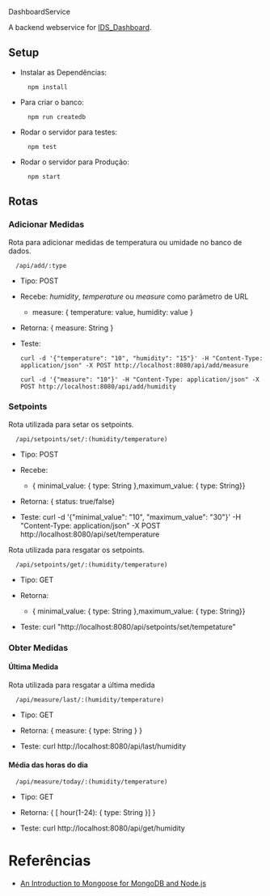 
DashboardService

A backend webservice for [IDS_Dashboard](https://github.com/Calebe94/IDS_Dashboard).

## Setup

* Instalar as Dependências:
  ```
    npm install
  ```

* Para criar o banco:
  ```
    npm run createdb
  ```

* Rodar o servidor para testes:
  ```
    npm test
  ```

* Rodar o servidor para Produção:
  ```
    npm start
  ```

## Rotas

### Adicionar Medidas

Rota para adicionar medidas de temperatura ou umidade no banco de dados.

```
  /api/add/:type
```
  * Tipo: POST
  * Recebe: *humidity*, *temperature* ou *measure* como parâmetro de URL
    * measure: { temperature: value, humidity: value }
  * Retorna:  { measure: String } 

* Teste: 

      curl -d '{"temperature": "10", "humidity": "15"}' -H "Content-Type: application/json" -X POST http://localhost:8080/api/add/measure

      curl -d '{"measure": "10"}' -H "Content-Type: application/json" -X POST http://localhost:8080/api/add/humidity

### Setpoints

Rota utilizada para setar os setpoints.

```
  /api/setpoints/set/:(humidity/temperature)
```

  * Tipo: POST
  * Recebe: 
      * { minimal_value: { type: String },maximum_value: { type: String}}
  * Retorna: { status: true/false}

* Teste: 
      curl -d '{"minimal_value": "10", "maximum_value": "30"}' -H "Content-Type: application/json" -X POST http://localhost:8080/api/set/temperature

Rota utilizada para resgatar os setpoints.

```
  /api/setpoints/get/:(humidity/temperature)
```

  * Tipo: GET
  * Retorna: 
      * { minimal_value: { type: String },maximum_value: { type: String}}

* Teste: 
      curl "http://localhost:8080/api/setpoints/set/tempetature"


### Obter Medidas

#### Última Medida

Rota utilizada para resgatar a última medida

```
  /api/measure/last/:(humidity/temperature)
```

  * Tipo: GET
  * Retorna: { measure: { type: String } }

* Teste: 
      curl http://localhost:8080/api/last/humidity

#### Média das horas do dia

```
  /api/measure/today/:(humidity/temperature)
```

  * Tipo: GET
  * Retorna: { [ hour(1-24): { type: String }] }

* Teste: 
      curl http://localhost:8080/api/get/humidity


# Referências

* [An Introduction to Mongoose for MongoDB and Node.js](https://code.tutsplus.com/articles/an-introduction-to-mongoose-for-mongodb-and-nodejs--cms-29527)
